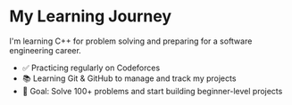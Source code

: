# My Learning Journey

I'm learning C++ for problem solving and preparing for a software engineering career.

- ✅ Practicing regularly on Codeforces
- 📚 Learning Git & GitHub to manage and track my projects
- 🎯 Goal: Solve 100+ problems and start building beginner-level projects
